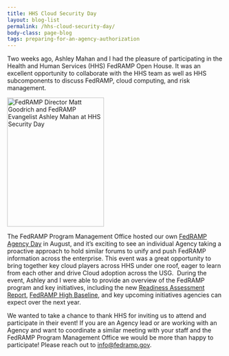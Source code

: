 ```yaml
---
title: HHS Cloud Security Day
layout: blog-list
permalink: /hhs-cloud-security-day/
body-class: page-blog
tags: preparing-for-an-agency-authorization
---
```

Two weeks ago, Ashley Mahan and I had the pleasure of participating in the Health and Human Services (HHS) FedRAMP Open House. It was an excellent opportunity to collaborate with the HHS team as well as HHS subcomponents to discuss FedRAMP, cloud computing, and risk management.

<img class="wp-image-63591 size-medium alignright" src="https://s3.amazonaws.com/sitesusa/wp-content/uploads/sites/482/2016/10/HHS-Security-Day-225x300.png" alt="FedRAMP Director Matt Goodrich and FedRAMP Evangelist Ashley Mahan at HHS Security Day" width="225" height="300" srcset="https://s3.amazonaws.com/sitesusa/wp-content/uploads/sites/482/2016/10/HHS-Security-Day-225x300.png 225w, https://s3.amazonaws.com/sitesusa/wp-content/uploads/sites/482/2016/10/HHS-Security-Day-768x1024.png 768w, https://s3.amazonaws.com/sitesusa/wp-content/uploads/sites/482/2016/10/HHS-Security-Day.png 1536w" sizes="(max-width: 225px) 100vw, 225px" />

The FedRAMP Program Management Office hosted our own [FedRAMP Agency Day](https://www.fedramp.gov/first-fedramp-agency-roundtable/) in August, and it’s exciting to see an individual Agency taking a proactive approach to hold similar forums to unify and push FedRAMP information across the enterprise. This event was a great opportunity to bring together key cloud players across HHS under one roof, eager to learn from each other and drive Cloud adoption across the USG.  During the event, Ashley and I were able to provide an overview of the FedRAMP program and key initiatives, including the new [Readiness Assessment Report](https://www.fedramp.gov/the-next-step-in-getting-vendors-into-fedramp/), [FedRAMP High Baseline](https://www.fedramp.gov/fedramp-releases-high-baseline/), and key upcoming initiatives agencies can expect over the next year. 

We wanted to take a chance to thank HHS for inviting us to attend and participate in their event! If you are an Agency lead or are working with an Agency and want to coordinate a similar meeting with your staff and the FedRAMP Program Management Office we would be more than happy to participate! Please reach out to [info@fedramp.gov](mailto:info@fedramp.gov).
